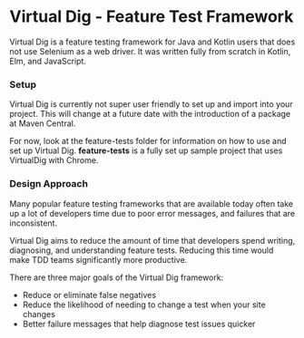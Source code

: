 # Virtual Dig - Feature Test Framework
Virtual Dig is a feature testing framework for Java and Kotlin users that
does not use Selenium as a web driver. It was written fully from scratch
in Kotlin, Elm, and JavaScript.


### Setup
Virtual Dig is currently not super user friendly to set up and import into
your project. This will change at a future date with the introduction of a
package at Maven Central.

For now, look at the feature-tests folder for information on how to use and
set up Virtual Dig. **feature-tests** is a fully set up sample project that uses
VirtualDig with Chrome.


### Design Approach
Many popular feature testing frameworks that are available today often take up
a lot of developers time due to poor error messages, and failures that are inconsistent.

Virtual Dig aims to reduce the amount of time that developers spend writing, diagnosing, 
and understanding feature tests. Reducing this time would make TDD teams significantly more
productive.

There are three major goals of the Virtual Dig framework:

- Reduce or eliminate false negatives
- Reduce the likelihood of needing to change a test when your site changes
- Better failure messages that help diagnose test issues quicker


